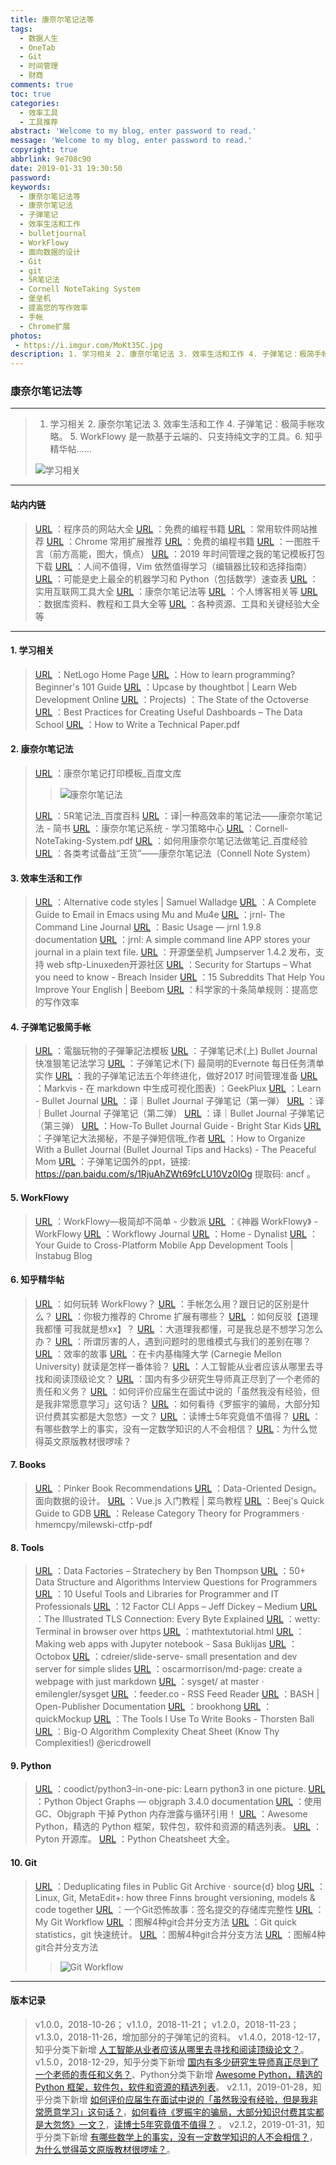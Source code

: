 ```yaml
---
title: 康奈尔笔记法等
tags:
  - 数据人生
  - OneTab
  - Git
  - 时间管理
  - 财商
comments: true
toc: true
categories:
  - 效率工具
  - 工具推荐
abstract: 'Welcome to my blog, enter password to read.'
message: 'Welcome to my blog, enter password to read.'
copyright: true
abbrlink: 9e708c90
date: 2019-01-31 19:30:50
password:
keywords:
  - 康奈尔笔记法等
  - 康奈尔笔记法
  - 子弹笔记
  - 效率生活和工作
  - bulletjournal
  - WorkFlowy
  - 面向数据的设计
  - Git
  - git
  - 5R笔记法
  - Cornell NoteTaking System
  - 堡垒机
  - 提高您的写作效率
  - 手帐
  - Chrome扩展
photos:
 - https://i.imgur.com/MoKt35C.jpg
description: 1. 学习相关 2. 康奈尔笔记法 3. 效率生活和工作 4. 子弹笔记：极简手帐攻略。 5. WorkFlowy 是一款基于云端的、只支持纯文字的工具。 6. 知乎精华帖……
---
```

<script type="text/javascript" src="/js/src/bai.js"></script>

### 康奈尔笔记法等
---
> 1. 学习相关 2. 康奈尔笔记法 3. 效率生活和工作 4. 子弹笔记：极简手帐攻略。 5. WorkFlowy 是一款基于云端的、只支持纯文字的工具。6. 知乎精华帖……
>
> ![学习相关](https://i.imgur.com/Q5F6nN5.png)

---
#### 站内内链
> [URL](/archives/4f25f01c.html) ：程序员的网站大全
> [URL](/archives/5cc771ed.html) ：免费的编程书籍
> [URL](/archives/6f958ce8.html) ：常用软件网站推荐
> [URL](/archives/d8d6241.html) ：Chrome 常用扩展推荐
> [URL](/archives/5cc771ed.html) ：免费的编程书籍
> [URL](/archives/ba320aa2.html) ：一图胜千言（前方高能，图大，慎点）
> [URL](/archives/15582198.html) ：2019 年时间管理之我的笔记模板打包下载
> [URL](/archives/a7a1df11.html) ：人间不值得，Vim 依然值得学习（编辑器比较和选择指南）
> [URL](/archives/5bf43b3d.html) ：可能是史上最全的机器学习和 Python（包括数学）速查表
> [URL](/archives/ecc73a73.html) ：实用互联网工具大全
> [URL](/archives/9e708c90.html) ：康奈尔笔记法等
> [URL](/archives/4875a258.html) ：个人博客相关等
> [URL](/archives/509e5638.html) ：数据库资料、教程和工具大全等
> [URL](/archives/278fb2c3.html) ：各种资源、工具和关键经验大全等
---


#### 1. 学习相关
> [URL](https://ccl.northwestern.edu/netlogo/) ：NetLogo Home Page
> [URL](https://hackr.io/blog/how-to-learn-programming) ：How to learn programming? Beginner's 101 Guide
> [URL](https://thoughtbot.com/upcase) ：Upcase by thoughtbot | Learn Web Development Online
> [URL](https://octoverse.github.com/projects) ：Projects) ：The State of the Octoverse
> [URL](https://dataschool.com/courses/dashboards-best-practices/) ：Best Practices for Creating Useful Dashboards – The Data School
> [URL](https://pdfs.semanticscholar.org/441f/ac7c2020e1c8f0d32adffca697bbb8a198a1.pdf) ：How to Write a Technical Paper.pdf

#### 2. 康奈尔笔记法
> [URL](https://wenku.baidu.com/view/920df68a783e0912a3162a17.html) ：康奈尔笔记打印模板_百度文库
>>
>> ![康奈尔笔记法](https://i.imgur.com/1Ut3Gg0.png)
>
> [URL](https://baike.baidu.com/item/5R%E7%AC%94%E8%AE%B0%E6%B3%95/11004959) ：5R笔记法_百度百科
> [URL](https://www.jianshu.com/p/f7a7000f93b6) ：译|一种高效率的笔记法——康奈尔笔记法 - 简书
> [URL](http://lsc.cornell.edu/notes.html?utm_source=wanqu.co&utm_campaign=Wanqu+Daily&utm_medium=website) ：康奈尔笔记系统 - 学习策略中心
> [URL](http://lsc.cornell.edu/wp-content/uploads/2016/10/Cornell-NoteTaking-System.pdf) ：Cornell-NoteTaking-System.pdf
> [URL](https://jingyan.baidu.com/article/148a1921c0beeb4d71c3b1fa.html) ：如何用康奈尔笔记法做笔记_百度经验
> [URL](https://www.douban.com/note/669573612/) ：各类考试备战“王货”——康奈尔笔记法（Connell Note System）

#### 3. 效率生活和工作
> [URL](https://swalladge.id.au/archives/2018/10/15/alternative-code-styles/) ：Alternative code styles | Samuel Walladge
> [URL](http://cachestocaches.com/2017/3/complete-guide-email-emacs-using-mu-and-/) ：A Complete Guide to Email in Emacs using Mu and Mu4e
> [URL](http://jrnl.sh/) ：jrnl- The Command Line Journal
> [URL](http://jrnl.sh/usage.html) ：Basic Usage — jrnl 1.9.8 documentation
> [URL](https://github.com/maebert/jrnl) ：jrnl: A simple command line APP stores your journal in a plain text file.
> [URL](http://www.linuxeden.com/a/37501) ：开源堡垒机 Jumpserver 1.4.2 发布，支持 web sftp-Linuxeden开源社区
> [URL](https://breachinsider.com/blog/2018/security-for-startups-what-you-need-to-know/) ：Security for Startups – What you need to know - Breach Insider
> [URL](https://beebom.com/subreddits-improve-english/) ：15 Subreddits That Help You Improve Your English | Beebom
> [URL](https://journals.plos.org/ploscompbiol/article?id=10.1371/journal.pcbi.1006379) ：科学家的十条简单规则：提高您的写作效率

#### 4. 子弹笔记极简手帐
> [URL](https://www.evernote.com/client/snv?noteGuid=5d72cb76-775e-4538-8915-99b2caa75d31&noteKey=4bad8519e74a4491&sn=https%3A%2F%2Fwww.evernote.com%2Fshard%2Fs1%2Fsh%2F5d72cb76-775e-4538-8915-99b2caa75d31%2F4bad8519e74a4491&exp=ENB3907&title=%25E9%259B%25BB%25E8%2585%25A6%25E7%258E%25A9%25E7%2589%25A9%25E7%259A%2584%25E5%25AD%2590%25E5%25BD%2588%25E7%25AD%2586%25E8%25A8%2598%25E6%25B3%2595%25E6%25A8%25A1%25E6%259D%25BF) ：電腦玩物的子彈筆記法模板
> [URL](https://www.playpcesor.com/2015/12/bullet-journal.html) ：子弹笔记术(上) Bullet Journal 快准狠笔记法学习
> [URL](https://www.playpcesor.com/2016/04/evernote-bullet-journal.html) ：子弹笔记术(下) 最简明的Evernote 每日任务清单实作
> [URL](https://www.playpcesor.com/2016/12/2017-bullet-journal-evernote.html) ：我的子弹笔记法五个年终进化，做好2017 时间管理准备
> [URL](https://geekplux.com/2017/07/14/what-is-markvis-md) ：Markvis - 在 markdown 中生成可视化图表) ：GeekPlux
> [URL](https://bulletjournal.com/pages/learn) ：Learn - Bullet Journal
> [URL](https://www.douban.com/note/611405225/) ：译｜Bullet Journal 子弹笔记（第一弹）
> [URL](https://www.douban.com/note/611444402/) ：译｜Bullet Journal 子弹笔记（第二弹）
> [URL](https://www.douban.com/note/611446191/) ：译｜Bullet Journal 子弹笔记（第三弹）
> [URL](https://www.brightstarkids.com.au/blog/organising/bullet-journal/) ：How-To Bullet Journal Guide - Bright Star Kids
> [URL](http://www.sohu.com/a/273944040_260419) ：子弹笔记大法揭秘，不是子弹短信哦_作者
> [URL](https://thepeacefulmom.com/2017/02/21/how-to-organize-with-a-bullet-journal-bullet-journal-tips-and-hacks/) ：How to Organize With a Bullet Journal (Bullet Journal Tips and Hacks) - The Peaceful Mom
> [URL](https://pan.baidu.com/s/1RjuAhZWt69fcLU10Vz0IOg) ：子弹笔记国外的ppt，链接: https://pan.baidu.com/s/1RjuAhZWt69fcLU10Vz0IOg 提取码: ancf 。

#### 5. WorkFlowy
> [URL](https://sspai.com/post/44306) ：WorkFlowy—极简却不简单 - 少数派
> [URL](https://workflowy.com/s/HAsU.QK5rz28u09) ：《神器 WorkFlowy》 - WorkFlowy
> [URL](https://hackernoon.com/workflowy-journal-d33405065d64) ：Workflowy Journal
> [URL](https://dynalist.io/) ：Home - Dynalist
> [URL](https://instabug.com/blog/cross-platform-development/?utm_source=reddit&utm_medium=social&utm_content=cross_platform_development) ：Your Guide to Cross-Platform Mobile App Development Tools | Instabug Blog

#### 6. 知乎精华帖
> [URL](https://www.zhihu.com/question/20491194/answer/276318495) ：如何玩转 WorkFlowy？
> [URL](https://www.zhihu.com/question/20686069) ：手帐怎么用？跟日记的区别是什么？
> [URL](https://www.zhihu.com/question/19594682) ：你极力推荐的 Chrome 扩展有哪些？
> [URL](https://www.zhihu.com/question/40651541) ：如何反驳【道理我都懂 可我就是想xx】？
> [URL](https://www.zhihu.com/question/52970841) ：大道理我都懂，可是我总是不想学习怎么办？
> [URL](https://www.zhihu.com/question/301459876) ：所谓厉害的人，遇到问题时的思维模式与我们的差别在哪？
> [URL](https://zhuanlan.zhihu.com/p/50390309) ：效率的故事
> [URL](https://www.zhihu.com/question/24295398) ：在卡内基梅隆大学 (Carnegie Mellon University) 就读是怎样一番体验？
> [URL](https://www.zhihu.com/question/303022763) ：人工智能从业者应该从哪里去寻找和阅读顶级论文？
> [URL](https://www.zhihu.com/question/302101859) ：国内有多少研究生导师真正尽到了一个老师的责任和义务？
> [URL](https://www.zhihu.com/question/26637304) ：如何评价应届生在面试中说的「虽然我没有经验，但是我非常愿意学习」这句话？
> [URL](https://www.zhihu.com/question/67168122) ：如何看待《罗振宇的骗局，大部分知识付费其实都是大忽悠》一文？
> [URL](https://www.zhihu.com/question/305685063) ：读博士5年究竟值不值得？
> [URL](https://www.zhihu.com/question/288093713) ：有哪些数学上的事实，没有一定数学知识的人不会相信？
> [URL](https://www.zhihu.com/question/22241846)：为什么觉得英文原版教材很啰嗦？

#### 7. Books
> [URL](https://docs.google.com/spreadsheets/d/e/2PACX-1vQDca1iI1GgcMwBl65XRvJaAnZOv6sCjmAamy_7cioVMV4U_VnBksgZrIKTe5P4aneEXtion1ZA7iPe/pubhtml#) ：Pinker Book Recommendations
> [URL](http://www.dataorienteddesign.com/dodbook/) ：Data-Oriented Design。面向数据的设计。
> [URL](http://www.runoob.com/w3cnote/vue-js-quickstart.html) ：Vue.js 入门教程 | 菜鸟教程
> [URL](https://beej.us/guide/bggdb/) ：Beej's Quick Guide to GDB
> [URL](https://github.com/hmemcpy/milewski-ctfp-pdf/releases/tag/v1.0.0) ：Release Category Theory for Programmers · hmemcpy/milewski-ctfp-pdf


#### 8. Tools
> [URL](https://stratechery.com/2018/data-factories/) ：Data Factories – Stratechery by Ben Thompson
> [URL](https://hackernoon.com/50-data-structure-and-algorithms-interview-questions-for-programmers-b4b1ac61f5b0) ：50+ Data Structure and Algorithms Interview Questions for Programmers
> [URL](https://hackernoon.com/10-useful-tools-and-libraries-for-programmer-and-it-professionals-914e64e0eabc) ：10 Useful Tools and Libraries for Programmer and IT Professionals
> [URL](https://medium.com/@jdxcode/12-factor-cli-apps-dd3c227a0e46) ：12 Factor CLI Apps – Jeff Dickey – Medium
> [URL](https://tls.ulfheim.net/) ：The Illustrated TLS Connection: Every Byte Explained
> [URL](https://github.com/krishnasrinivas/wetty) ：wetty: Terminal in browser over https
> [URL](http://www.forkosh.com/mathtextutorial.html) ：mathtextutorial.html
> [URL](http://buklijas.info/blog/2018/10/01/making-web-apps-with-jupyter-notebook/) ：Making web apps with Jupyter notebook - Sasa Buklijas
> [URL](https://octobox.io/) ：Octobox
> [URL](https://github.com/cdreier/slide-serve) ：cdreier/slide-serve- small presentation and dev server for simple slides
> [URL](https://github.com/oscarmorrison/md-page) ：oscarmorrison/md-page: create a webpage with just markdown
> [URL](https://github.com/emilengler/sysget?files=1) ：sysget/ at master · emilengler/sysget
> [URL](https://feeder.co/installed) ：feeder.co - RSS Feed Reader
> [URL](http://chrisanthropic.github.io/Open-Publisher-Documentation//use/bash.html) ：BASH | Open-Publisher Documentation
> [URL](https://github.com/brookhong) ：brookhong
> [URL](https://jdittrich.github.io/quickMockup/) ：quickMockup
> [URL](https://thorstenball.com/blog/2018/09/04/the-tools-i-use-to-write-books/) ：The Tools I Use To Write Books - Thorsten Ball
> [URL](http://bigocheatsheet.com/) ：Big-O Algorithm Complexity Cheat Sheet (Know Thy Complexities!) @ericdrowell

#### 9. Python
> [URL](https://github.com/coodict/python3-in-one-pic) ：coodict/python3-in-one-pic: Learn python3 in one picture.
> [URL](https://mg.pov.lt/objgraph/) ：Python Object Graphs — objgraph 3.4.0 documentation
> [URL](http://python.jobbole.com/88827/) ：使用 GC、Objgraph 干掉 Python 内存泄露与循环引用！
> [URL](https://python.libhunt.com/) ：Awesome Python，精选的 Python 框架，软件包，软件和资源的精选列表。
> [URL](https://github.com/mahmoud/awesome-python-applications) ：Pyton 开源库。
> [URL](https://gto76.github.io/python-cheatsheet/) ：Python Cheatsheet 大全。

#### 10. Git
> [URL](https://blog.sourced.tech/post/deduplicating_pga_with_apollo/) ：Deduplicating files in Public Git Archive · source{d} blog
> [URL](http://www.metacase.com/blogs/stevek/blogView?entry=3714903141) ：Linux, Git, MetaEdit+: how three Finns brought versioning, models & code together
> [URL](https://mikegerwitz.com/papers/git-horror-story) ：一个Git恐怖故事：签名提交的存储库完整性
> [URL](https://blog.osteele.com/2008/05/my-git-workflow/) ：My Git Workflow
> [URL](https://yanhaijing.com/git/2017/07/14/four-method-for-git-merge/) ：图解4种git合并分支方法
> [URL](https://lukasmestan.com/git-quick-stats//) ：Git quick statistics，git 快速统计。
> [URL](https://yanhaijing.com/git/2017/07/14/four-method-for-git-merge/) ：图解4种git合并分支方法
> [URL](https://yanhaijing.com/git/2017/07/14/four-method-for-git-merge/) ：图解4种git合并分支方法
>>
>> ![Git Workflow](https://i.imgur.com/btxXEAN.png)

---

#### 版本记录
> v1.0.0，2018-10-26；
> v1.1.0，2018-11-21；
> v1.2.0，2018-11-23；
> v1.3.0，2018-11-26，增加部分的子弹笔记的资料。
> v1.4.0，2018-12-17，知乎分类下新增  [人工智能从业者应该从哪里去寻找和阅读顶级论文？](https://www.zhihu.com/question/303022763)。
> v1.5.0，2018-12-29，知乎分类下新增  [国内有多少研究生导师真正尽到了一个老师的责任和义务？](https://www.zhihu.com/question/302101859)、Python分类下新增 [Awesome Python，精选的 Python 框架，软件包，软件和资源的精选列表](https://python.libhunt.com/)。
> v2.1.1，2019-01-28，知乎分类下新增  [如何评价应届生在面试中说的「虽然我没有经验，但是我非常愿意学习」这句话？](https://www.zhihu.com/question/26637304)，[如何看待《罗振宇的骗局，大部分知识付费其实都是大忽悠》一文？](https://www.zhihu.com/question/67168122)，[读博士5年究竟值不值得？](https://www.zhihu.com/question/305685063) 。
> v2.1.2，2019-01-31，知乎分类下新增  [有哪些数学上的事实，没有一定数学知识的人不会相信？](https://www.zhihu.com/question/288093713)，[为什么觉得英文原版教材很啰嗦？](https://www.zhihu.com/question/22241846)。
